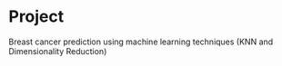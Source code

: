 # Project
Breast cancer prediction using machine learning techniques (KNN and Dimensionality Reduction) 
